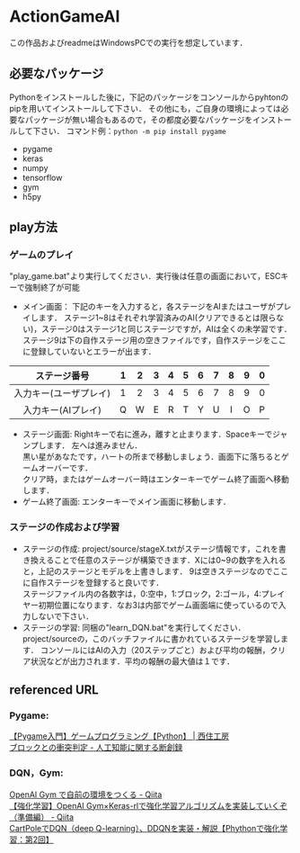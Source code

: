# ActionGameAI
この作品およびreadmeはWindowsPCでの実行を想定しています．

## 必要なパッケージ
Pythonをインストールした後に，下記のパッケージをコンソールからpyhtonのpipを用いてインストールして下さい．
その他にも，ご自身の環境によっては必要なパッケージが無い場合もあるので，その都度必要なパッケージをインストールして下さい．
コマンド例：`python -m pip install pygame`
* pygame
* keras
* numpy
* tensorflow
* gym
* h5py


## play方法
### ゲームのプレイ
"play_game.bat"より実行してください．実行後は任意の画面において，ESCキーで強制終了が可能
* メイン画面： 下記のキーを入力すると，各ステージをAIまたはユーザがプレイします．
ステージ1~8はそれぞれ学習済みのAI(クリアできるとは限らない)，ステージ0はステージ1と同じステージですが，AIは全くの未学習です．
ステージ9は下の自作ステージ用の空きファイルです，自作ステージをここに登録していないとエラーが出ます．

|ステージ番号|1|2|3|4|5|6|7|8|9|0|
|:----:|:----:|:----:|:----:|:----:|:----:|:----:|:----:|:----:|:----:|:----:|
|入力キー(ユーザプレイ)|1|2|3|4|5|6|7|8|9|0|
|入力キー(AIプレイ)|Q|W|E|R|T|Y|U|I|O|P|

* ステージ画面: Rightキーで右に進み，離すと止まります．Spaceキーでジャンプします． 左へは進みません．<br>黒い星があなたです，ハートの所まで移動しましょう．画面下に落ちるとゲームオーバーです．<br>クリア時，またはゲームオーバー時はエンターキーでゲーム終了画面へ移動します．
* ゲーム終了画面: エンターキーでメイン画面に移動します．

### ステージの作成および学習
* ステージの作成: project/source/stageX.txtがステージ情報です，これを書き換えることで任意のステージが構築できます．Xには0~9の数字を入れると，上記のステージとモデルを上書きします．
9は空きステージなのでここに自作ステージを登録すると良いです．<br>
ステージファイル内の各数字は，0:空中，1:ブロック，2:ゴール，4:プレイヤー初期位置になります．なお3は内部でゲーム画面端に使っているので入力しないで下さい．
* ステージの学習: 同梱の"learn_DQN.bat"を実行してください．
project/sourceの，このバッチファイルに書かれているステージを学習します．
コンソールにはAIの入力（20ステップごと）および平均の報酬，クリア状況などが出力されます．平均の報酬の最大値は１です．


## referenced URL
### Pygame:
[【Pygame入門】ゲームプログラミング【Python】 | 西住工房](https://algorithm.joho.info/programming/python/pygame/)<br>
[ブロックとの衝突判定 - 人工知能に関する断創録](http://aidiary.hatenablog.com/entry/20081129/1281614716)

### DQN，Gym:
[OpenAI Gym で自前の環境をつくる - Qiita](https://qiita.com/ohtaman/items/edcb3b0a2ff9d48a7def)<br>
[【強化学習】OpenAI Gym×Keras-rlで強化学習アルゴリズムを実装していくぞ（準備編） - Qiita](https://qiita.com/pocokhc/items/a8120b0abd5941dd7a9f)<br>
[CartPoleでDQN（deep Q-learning）、DDQNを実装・解説【Phythonで強化学習：第2回】](http://neuro-educator.com/rl2/)